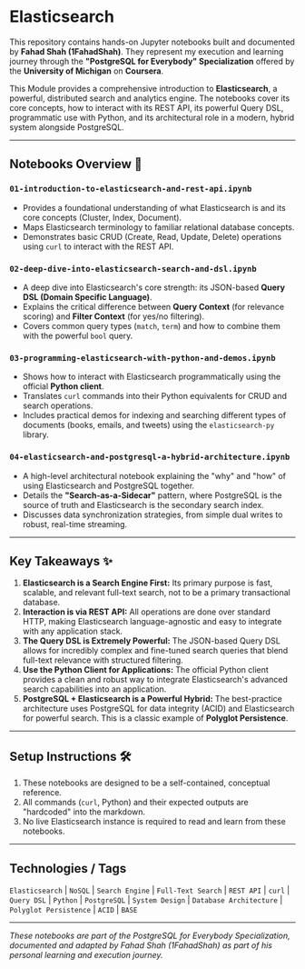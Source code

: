 # Elasticsearch

This repository contains hands-on Jupyter notebooks built and documented by **Fahad Shah (1FahadShah)**. They represent my execution and learning journey through the **"PostgreSQL for Everybody" Specialization** offered by the **University of Michigan** on **Coursera**.

This Module provides a comprehensive introduction to **Elasticsearch**, a powerful, distributed search and analytics engine. The notebooks cover its core concepts, how to interact with its REST API, its powerful Query DSL, programmatic use with Python, and its architectural role in a modern, hybrid system alongside PostgreSQL.

---

## Notebooks Overview 📓

### `01-introduction-to-elasticsearch-and-rest-api.ipynb`
- Provides a foundational understanding of what Elasticsearch is and its core concepts (Cluster, Index, Document).
- Maps Elasticsearch terminology to familiar relational database concepts.
- Demonstrates basic CRUD (Create, Read, Update, Delete) operations using `curl` to interact with the REST API.

### `02-deep-dive-into-elasticsearch-search-and-dsl.ipynb`
- A deep dive into Elasticsearch's core strength: its JSON-based **Query DSL (Domain Specific Language)**.
- Explains the critical difference between **Query Context** (for relevance scoring) and **Filter Context** (for yes/no filtering).
- Covers common query types (`match`, `term`) and how to combine them with the powerful `bool` query.

### `03-programming-elasticsearch-with-python-and-demos.ipynb`
- Shows how to interact with Elasticsearch programmatically using the official **Python client**.
- Translates `curl` commands into their Python equivalents for CRUD and search operations.
- Includes practical demos for indexing and searching different types of documents (books, emails, and tweets) using the `elasticsearch-py` library.

### `04-elasticsearch-and-postgresql-a-hybrid-architecture.ipynb`
- A high-level architectural notebook explaining the "why" and "how" of using Elasticsearch and PostgreSQL together.
- Details the **"Search-as-a-Sidecar"** pattern, where PostgreSQL is the source of truth and Elasticsearch is the secondary search index.
- Discusses data synchronization strategies, from simple dual writes to robust, real-time streaming.

---

## Key Takeaways ✨

1.  **Elasticsearch is a Search Engine First:** Its primary purpose is fast, scalable, and relevant full-text search, not to be a primary transactional database.
2.  **Interaction is via REST API:** All operations are done over standard HTTP, making Elasticsearch language-agnostic and easy to integrate with any application stack.
3.  **The Query DSL is Extremely Powerful:** The JSON-based Query DSL allows for incredibly complex and fine-tuned search queries that blend full-text relevance with structured filtering.
4.  **Use the Python Client for Applications:** The official Python client provides a clean and robust way to integrate Elasticsearch's advanced search capabilities into an application.
5.  **PostgreSQL + Elasticsearch is a Powerful Hybrid:** The best-practice architecture uses PostgreSQL for data integrity (ACID) and Elasticsearch for powerful search. This is a classic example of **Polyglot Persistence**.

---

## Setup Instructions 🛠️

1.  These notebooks are designed to be a self-contained, conceptual reference.
2.  All commands (`curl`, Python) and their expected outputs are "hardcoded" into the markdown.
3.  No live Elasticsearch instance is required to read and learn from these notebooks.

---

## Technologies / Tags

`Elasticsearch` | `NoSQL` | `Search Engine` | `Full-Text Search` | `REST API` | `curl` | `Query DSL` | `Python` | `PostgreSQL` | `System Design` | `Database Architecture` | `Polyglot Persistence` | `ACID` | `BASE`

---

*These notebooks are part of the PostgreSQL for Everybody Specialization, documented and adapted by Fahad Shah (1FahadShah) as part of his personal learning and execution journey.*
